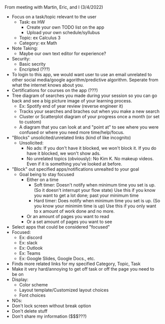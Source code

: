 
From meeting with Martin, Eric, and I (3/4/2022)
- Focus on a task/topic relevant to the user
  - Task: ex HW
    - Create your own TODO list on the app
    - Upload your own schedule/syllubus
  - Topic: ex Calculus 3
  - Category: ex Math
- Note Taking:
  - Maybe our own text editor for experience?
- Security:
  - Basic secrity
  - Encripted (???) 
- To login to this app, we would want user to use an email unrelated to other social media/google agorithm/predictive algorithm. Seperate from what the internet knows about you.
- Certifications for courses on the app (???)
- Tree diagram of searches you made during your session so you can go back and see a big picture image of your learning process.
  - Ex: Spotify end of year review (reverse engineer it)
  - Tracks your searches and braches out when you make a new search
  - Cluster or Scatterplot diagram of your progress once a month (or set to custom)
  - A diagram that you can look at and "point at" to see where you were confused or where you need more time/help/focus.
- "Blocks" unsolicited/unrelated links (kind of like incognito)
  - Unsolicited:  
    - No ads: If you don't have it blocked, we won't block it. If you do have it blocked, we won't show ads.
    - No unrelated topics (obviously): No Kim K. No makeup videos. Even if it is something you've looked at before.
- "Block" out specified apps/notifications unrealted to your goal
  - Goal being to stay focused
    - Either on a time
      - Soft timer: Doesn't notify when minimum time you set is up. (So it doesn't interrupt your flow state)
        Use this if you know you want to get a lot done; past your minimum time 
      - Hard timer: Does notify when minimum time you set is up. (So you know your minimim time is up)
        Use this if you only want to x amount of work done and no more.
    - Or an amount of pages you want to read
    - Or a set amount of pages you want to see
 - Select apps that could be considered "focused"
  - Focused:
    - Ex: discord
    - Ex: slack
    - Ex: Outlook
    - Ex: Teams
    - Ex: Google Slides, Google Docs., etc.
- Finds more related links for my specified Category, Topic, Task
- Make it very hard/annoying to get off task or off the page you need to be on
- Display:
  - Color scheme
  - Layout template/Customized layout choices
  - Font choices
 - NOs:
  - Don't lock screen without break option
  - Don't delete stuff
  - Don't share my information ($$$???)
